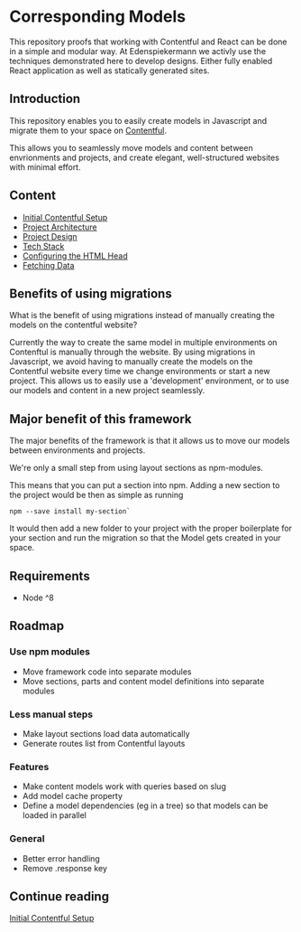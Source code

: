 # Corresponding Models

This repository proofs that working with Contentful and React can be done in a
simple and modular way. At Edenspiekermann we activly use the techniques
demonstrated here to develop designs. Either fully enabled React application as
well as statically generated sites.

## Introduction

This repository enables you to easily create models in Javascript and migrate
them to your space on [Contentful](https://www.contentful.com/).

This allows you to seamlessly move models and content between envrionments and
projects, and create elegant, well-structured websites with minimal effort.

## Content

- [Initial Contentful Setup](./docs/setup.md)
- [Project Architecture](./docs/architecture.md)
- [Project Design](./docs/design.md)
- [Tech Stack](./docs/tech-stack.md)
- [Configuring the HTML Head](./docs/configure-html-head.md)
- [Fetching Data](./docs/fetching-data.md)

## Benefits of using migrations

What is the benefit of using migrations instead of manually creating the models
on the contentful website?

Currently the way to create the same model in multiple environments on
Contenftul is manually through the website. By using migrations in Javascript,
we avoid having to manually create the models on the Contentful website every
time we change environments or start a new project. This allows us to easily use
a 'development' environment, or to use our models and content in a new project
seamlessly.

## Major benefit of this framework
The major benefits of the framework is that it allows us to move our models
between environments and projects.

We're only a small step from using layout sections as npm-modules.

This means that you can put a section into npm. Adding a new section to the
project would be then as simple as running

```
npm --save install my-section`
```

It would then add a new folder to your project with the proper boilerplate for
your section and run the migration so that the Model gets created in your space.

## Requirements

- Node ^8

## Roadmap

### Use npm modules

- Move framework code into separate modules
- Move sections, parts and content model definitions into separate modules

### Less manual steps

- Make layout sections load data automatically
- Generate routes list from Contentful layouts

### Features

- Make content models work with queries based on slug
- Add model cache property
- Define a model dependencies (eg in a tree) so that models can be loaded in
  parallel

### General

- Better error handling
- Remove .response key

## Continue reading

[Initial Contentful Setup](./docs/setup.md)
